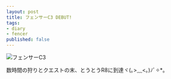 ```yaml
---
layout: post
title: フェンサーC3 DEBUT!
tags:
- diary
- fencer
published: false
---
```


![フェンサーC3]({{site.baseurl}}/images/tosmemo00013.png)

数時間の狩りとクエストの末、とうとうR8に到達ヾ(｡>﹏<｡)ﾉﾞ✧*。
